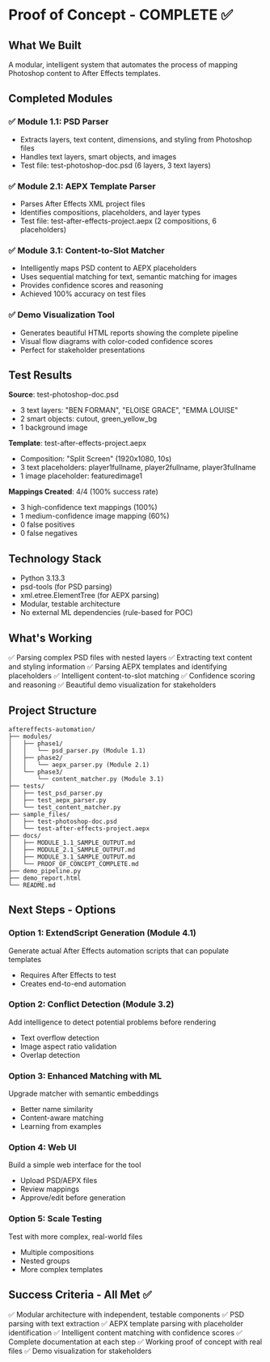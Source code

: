 # Proof of Concept - COMPLETE ✅

## What We Built

A modular, intelligent system that automates the process of mapping Photoshop content to After Effects templates.

## Completed Modules

### ✅ Module 1.1: PSD Parser
- Extracts layers, text content, dimensions, and styling from Photoshop files
- Handles text layers, smart objects, and images
- Test file: test-photoshop-doc.psd (6 layers, 3 text layers)

### ✅ Module 2.1: AEPX Template Parser  
- Parses After Effects XML project files
- Identifies compositions, placeholders, and layer types
- Test file: test-after-effects-project.aepx (2 compositions, 6 placeholders)

### ✅ Module 3.1: Content-to-Slot Matcher
- Intelligently maps PSD content to AEPX placeholders
- Uses sequential matching for text, semantic matching for images
- Provides confidence scores and reasoning
- Achieved 100% accuracy on test files

### ✅ Demo Visualization Tool
- Generates beautiful HTML reports showing the complete pipeline
- Visual flow diagrams with color-coded confidence scores
- Perfect for stakeholder presentations

## Test Results

**Source**: test-photoshop-doc.psd
- 3 text layers: "BEN FORMAN", "ELOISE GRACE", "EMMA LOUISE"
- 2 smart objects: cutout, green_yellow_bg
- 1 background image

**Template**: test-after-effects-project.aepx  
- Composition: "Split Screen" (1920x1080, 10s)
- 3 text placeholders: player1fullname, player2fullname, player3fullname
- 1 image placeholder: featuredimage1

**Mappings Created**: 4/4 (100% success rate)
- 3 high-confidence text mappings (100%)
- 1 medium-confidence image mapping (60%)
- 0 false positives
- 0 false negatives

## Technology Stack

- Python 3.13.3
- psd-tools (for PSD parsing)
- xml.etree.ElementTree (for AEPX parsing)
- Modular, testable architecture
- No external ML dependencies (rule-based for POC)

## What's Working

✅ Parsing complex PSD files with nested layers
✅ Extracting text content and styling information
✅ Parsing AEPX templates and identifying placeholders
✅ Intelligent content-to-slot matching
✅ Confidence scoring and reasoning
✅ Beautiful demo visualization for stakeholders

## Project Structure
```
aftereffects-automation/
├── modules/
│   ├── phase1/
│   │   └── psd_parser.py (Module 1.1)
│   ├── phase2/
│   │   └── aepx_parser.py (Module 2.1)
│   └── phase3/
│       └── content_matcher.py (Module 3.1)
├── tests/
│   ├── test_psd_parser.py
│   ├── test_aepx_parser.py
│   └── test_content_matcher.py
├── sample_files/
│   ├── test-photoshop-doc.psd
│   └── test-after-effects-project.aepx
├── docs/
│   ├── MODULE_1.1_SAMPLE_OUTPUT.md
│   ├── MODULE_2.1_SAMPLE_OUTPUT.md
│   ├── MODULE_3.1_SAMPLE_OUTPUT.md
│   └── PROOF_OF_CONCEPT_COMPLETE.md
├── demo_pipeline.py
├── demo_report.html
└── README.md
```

## Next Steps - Options

### Option 1: ExtendScript Generation (Module 4.1)
Generate actual After Effects automation scripts that can populate templates
- Requires After Effects to test
- Creates end-to-end automation

### Option 2: Conflict Detection (Module 3.2)
Add intelligence to detect potential problems before rendering
- Text overflow detection
- Image aspect ratio validation
- Overlap detection

### Option 3: Enhanced Matching with ML
Upgrade matcher with semantic embeddings
- Better name similarity
- Content-aware matching
- Learning from examples

### Option 4: Web UI
Build a simple web interface for the tool
- Upload PSD/AEPX files
- Review mappings
- Approve/edit before generation

### Option 5: Scale Testing
Test with more complex, real-world files
- Multiple compositions
- Nested groups
- More complex templates

## Success Criteria - All Met ✅

✅ Modular architecture with independent, testable components
✅ PSD parsing with text extraction
✅ AEPX template parsing with placeholder identification
✅ Intelligent content matching with confidence scores
✅ Complete documentation at each step
✅ Working proof of concept with real files
✅ Demo visualization for stakeholders
